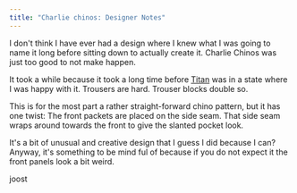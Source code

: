 ```yaml
---
title: "Charlie chinos: Designer Notes"
---
```


I don't think I have ever had a design where I knew what I was going to name
it long before sitting down to actually create it.
Charlie Chinos was just too good to not make happen.

It took a while because it took a long time before [Titan](/designs/titan) was in a state where I was happy with it.
Trousers are hard. Trouser blocks double so.

This is for the most part a rather straight-forward chino pattern, but it has
one twist: The front packets are placed on the side seam. That side seam wraps
around towards the front to give the slanted pocket look.

It's a bit of unusual and creative design that I guess I did because I can?
Anyway, it's something to be mind ful of because if you do not expect it the
front panels look a bit weird.

joost


